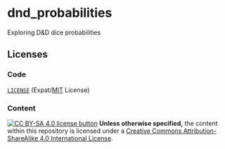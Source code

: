 # dnd_probabilities

Exploring D&amp;D dice probabilities

## Licenses


### Code

[`LICENSE`](LICENSE) (Expat/[MIT][mit] License)

[mit]: http://www.opensource.org/licenses/MIT "The MIT License | Open Source Initiative"


### Content

[![CC BY-SA 4.0 license button][cc-by-sa-png]][cc-by-sa]
**Unless otherwise specified,** the content within this repository is licensed
under a [Creative Commons Attribution-ShareAlike 4.0 International
License][cc-by-sa].

[cc-by-sa-png]: https://licensebuttons.net/l/by-sa/4.0/88x31.png#floatleft "CC BY-SA 4.0 license button"
[cc-by-sa]: https://creativecommons.org/licenses/by-sa/4.0/ "Creative Commons Attribution-ShareAlike 4.0 International License"
